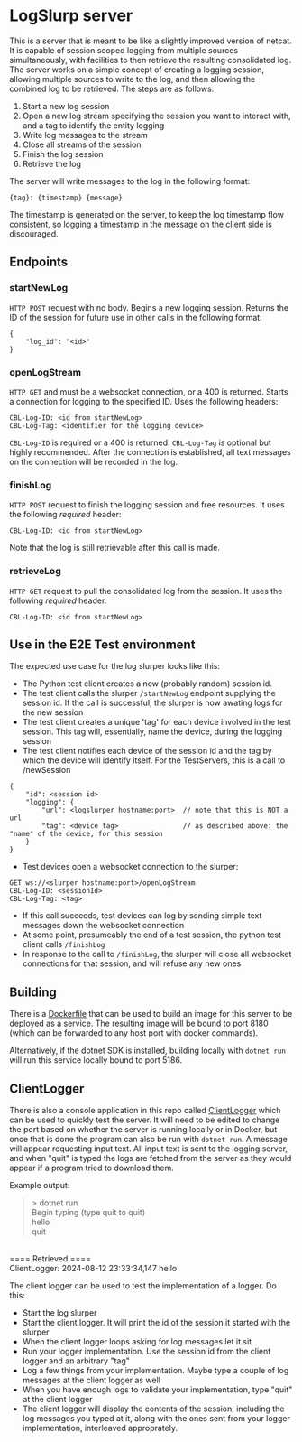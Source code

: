 # LogSlurp server

This is a server that is meant to be like a slightly improved version of netcat.  It is capable of session scoped logging from multiple sources simultaneously, with facilities to then retrieve the resulting consolidated log.  The server works on a simple concept of creating a logging session, allowing multiple sources to write to the log, and then allowing the combined log to be retrieved.  The steps are as follows:

1. Start a new log session
2. Open a new log stream specifying the session you want to interact with, and a tag to identify the entity logging
3. Write log messages to the stream
4. Close all streams of the session
5. Finish the log session
6. Retrieve the log

The server will write messages to the log in the following format:

`{tag}: {timestamp} {message}`

The timestamp is generated on the server, to keep the log timestamp flow consistent, so logging a timestamp in the message on the client side is discouraged.

## Endpoints

### startNewLog

`HTTP POST` request with no body.  Begins a new logging session.  Returns the ID of the session for future use in other calls in the following format:

```
{
    "log_id": "<id>"
}
```

### openLogStream

`HTTP GET` and must be a websocket connection, or a 400 is returned.  Starts a connection for logging to the specified ID.  Uses the following headers:

```
CBL-Log-ID: <id from startNewLog>
CBL-Log-Tag: <identifier for the logging device>
```

`CBL-Log-ID` is required or a 400 is returned.  `CBL-Log-Tag` is optional but highly recommended.  After the connection is established, all text messages on the connection will be recorded in the log.

### finishLog

`HTTP POST` request to finish the logging session and free resources.  It uses the following _required_ header:

```
CBL-Log-ID: <id from startNewLog>
```

Note that the log is still retrievable after this call is made.

### retrieveLog

`HTTP GET` request to pull the consolidated log from the session.  It uses the following _required_ header.

```
CBL-Log-ID: <id from startNewLog>
```

## Use in the E2E Test environment

The expected use case for the log slurper looks like this:

- The Python test client creates a new (probably random) session id.
- The test client calls the slurper `/startNewLog` endpoint supplying the session id.  If the call is successful, the slurper is now awating logs for the new session
- The test client creates a unique 'tag' for each device involved in the test session. This tag will, essentially, name the device, during the logging session
- The test client notifies each device of the session id and the tag by which the device will identify itself.  For the TestServers, this is a call to /newSession

```
{
    "id": <session id>
    "logging": {
        "url": <logslurper hostname:port>  // note that this is NOT a url
        "tag": <device tag>                // as described above: the "name" of the device, for this session
    }
}
```

- Test devices open a websocket connection to the slurper:

```
GET ws://<slurper hostname:port>/openLogStream
CBL-Log-ID: <sessionId>
CBL-Log-Tag: <tag>
```

- If this call succeeds, test devices can log by sending simple text messages down the websocket connection
- At some point, presumeably the end of a test session, the python test client calls `/finishLog`
- In response to the call to `/finishLog`, the slurper will close all websocket connections for that session, and will refuse any new ones

## Building

There is a [Dockerfile](./LogSlurp/Dockerfile) that can be used to build an image for this server to be deployed as a service.  The resulting image will be bound to port 8180 (which can be forwarded to any host port with docker commands).

Alternatively, if the dotnet SDK is installed, building locally with `dotnet run` will run this service locally bound to port 5186.

## ClientLogger

There is also a console application in this repo called [ClientLogger](./ClientLogger/) which can be used to quickly test the server.  It will need to be edited to change the port based on whether the server is running locally or in Docker, but once that is done the program can also be run with `dotnet run`.  A message will appear requesting input text.  All input text is sent to the logging server, and when "quit" is typed the logs are fetched from the server as they would appear if a program tried to download them.

Example output:

> \> dotnet run<br />
Begin typing (type quit to quit)<br />
hello<br />
quit<br />
<br />
==== Retrieved ====<br />
ClientLogger: 2024-08-12 23:33:34,147 hello

The client logger can be used to test the implementation of a logger.  Do this:
- Start the log slurper
- Start the client logger.  It will print the id of the session it started with the slurper
- When the client logger loops asking for log messages let it sit
- Run your logger implementation. Use the session id from the client logger and an arbitrary "tag"
- Log a few things from your implementation.  Maybe type a couple of log messages at the client logger as well
- When you have enough logs to validate your implementation, type "quit" at the client logger
- The client logger will display the contents of the session, including the log messages you typed at it, along with the ones sent from your logger implementation, interleaved approprately.

